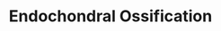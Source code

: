 ---
annotations:
- type: Pathway Ontology
  value: regulatory pathway
authors:
- MaintBot
- AlexanderPico
- Egonw
- Susan
description: ''
last-edited: 2019-09-17
organisms:
- Canis familiaris
redirect_from:
- /index.php/Pathway:WP1181
- /instance/WP1181
schema-jsonld:
- '@context': https://schema.org/
  '@id': https://wikipathways.github.io/pathways/WP1181.html
  '@type': Dataset
  creator:
    '@type': Organization
    name: WikiPathways
  description: ''
  keywords:
  - CAB39
  - MEF2C
  - PTCH
  - GHR
  - PTH1R
  - BMPR1A
  - CHST11
  - STAT1
  - SPP1
  - CALM1
  - KIF3A
  - DDR2
  - TGFB1
  - ALPL
  - STAT5B
  - IGF1
  - cAMP
  - VEGFA
  - MMP13
  - NKX3-2
  - Growth hormone
  - THRA
  - COL2A1
  - BMP7
  - SOX5
  - HMGCS1
  - TGFB2
  - TNAP
  - TIMP3
  - Thyroid hormone
  - SLC38A2
  - Triiodothyronine
  - Oxygen
  - ADAMTS4
  - FGFR1
  - RUNX3
  - AKT1
  - GLI3
  - SERPINH1
  - PLAU
  - PTHLH
  - SOX6
  - LOC607662
  - SOX9
  - ADAMTS5
  - FrzB-1
  - IFT88
  - IGF2
  - IHH
  - ENPP1
  - PRKACA
  - IGF1R
  - FGF2
  - MMP9
  - COL10A1
  - FGFR3
  - CTSL2
  - PTH
  - RUNX2
  - BMP6
  - ACAN
  - ADAMTS1
  - Carminerin
  - PLAT
  - CDKN1C
  - MGP
  - LOC475245
  - FGF18
  - PTCH1
  license: CC0
  name: Endochondral Ossification
seo: CreativeWork
title: Endochondral Ossification
wpid: WP1181
---